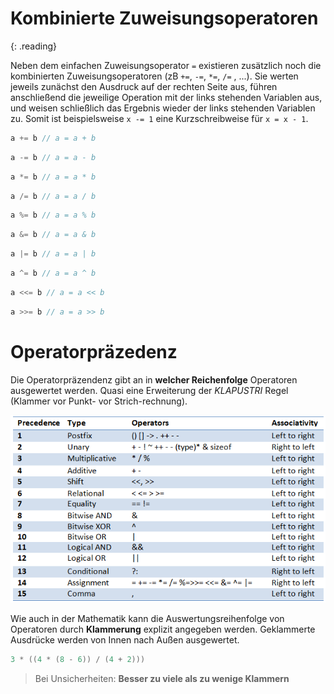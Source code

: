 # Kombinierte Zuweisungsoperatoren
{: .reading}

Neben dem einfachen Zuweisungsoperator ``=`` existieren zusätzlich noch die kombinierten Zuweisungsoperatoren (zB ``+=``, ``-=``, ``*=``, ``/=`` , ...). Sie werten jeweils zunächst den Ausdruck auf der rechten Seite aus, führen anschließend die jeweilige Operation mit der links stehenden Variablen aus, und weisen schließlich das Ergebnis wieder der links stehenden Variablen zu. Somit ist beispielsweise ``x -= 1`` eine Kurzschreibweise für ``x = x - 1``.

````cpp
a += b // a = a + b
````
````cpp
a -= b // a = a - b
````
````cpp
a *= b // a = a * b
````
````cpp
a /= b // a = a / b
````
````cpp
a %= b // a = a % b
````
````cpp
a &= b // a = a & b
````
````cpp
a |= b // a = a | b
````
````cpp
a ^= b // a = a ^ b
````
````cpp
a <<= b // a = a << b
````
````cpp
a >>= b // a = a >> b
````

# Operatorpräzedenz
Die Operatorpräzendenz gibt an in **welcher Reichenfolge** Operatoren ausgewertet werden. Quasi eine Erweiterung der *KLAPUSTRI* Regel (Klammer vor Punkt- vor Strich-rechnung).

![Operatorpräzendenz](../assets/img/operator_precedence.png)

Wie auch in der Mathematik kann die Auswertungsreihenfolge von Operatoren durch **Klammerung** explizit angegeben werden. Geklammerte Ausdrücke werden von Innen nach Außen ausgewertet.

````cpp
3 * ((4 * (8 - 6)) / (4 + 2)))
````

> Bei Unsicherheiten: **Besser zu viele als zu wenige Klammern**